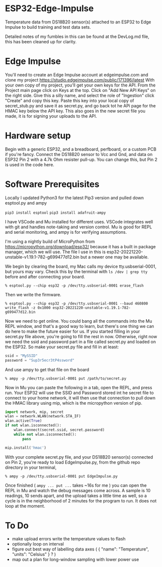 # ESP32-Edge-Impulse

Temperature data from DS18B20 sensor(s) attached to an ESP32 to Edge Impulse to build training and test data sets. 

Detailed notes of my fumbles in this can be found at the DevLog.md file, this has been cleaned up for clarity.

# Edge Impulse

You'll need to create an Edge Impulse account at edgeimpulse.com and clone my project https://studio.edgeimpulse.com/public/171396/latest 
With your own copy of my project, you'll get your own keys for the API. From the Project main page click on Keys at the top. Click on "Add New API Keys" on the right side. Give this a silly name, and select the role of "Ingestion" click "Create" and copy this key. Paste this key into your local copy of secret_stub.py and save it as secret.py, and go back tot he APi page for the HMAC key below the API key. This also goes in the new secret file you made, it is for signing your uploads to the API.

# Hardware setup

Begin with a generic ESP32, and a breadboard, perfboard, or a custom PCB if you're fancy. Connect the DS18B20 sensor to Vcc and Gnd, and data on ESP32 Pin 2 with a 4.7k Ohm resister pull-up. You can change this, but Pin 2 is used in the code here.

# Software Prerequisites 

Locally I updated Python3 for the latest Pip3 version and pulled down esptool.py and ampy

`pip3 install esptool`
`pip3 install adafruit-ampy`

I have VSCode and Mu installed for different uses. VSCode integrates well with git and handles note-taking and version control. Mu is good for REPL and serial monitoring, and ampy is for verifying assumptions. 

I'm using a nightly build of MicroPython from https://micropython.org/download/esp32/ because it has a built in package manager, which we will use. The file I use in this is esp32-20221220-unstable-v1.19.1-782-g699477d12.bin but a newer one may be available. 

We begin by clearing the board, my Mac calls my device tty.usbserial-0001, but yours may vary. Check this by the terminal with `ls /dev | grep tty` before and after connecting your board.

`% esptool.py --chip esp32 -p /dev/tty.usbserial-0001 erase_flash`

Then we write the firmware.

`% esptool.py --chip esp32 -p /dev/tty.usbserial-0001 --baud 460800 write_flash -z 0x1000 esp32-20221220-unstable-v1.19.1-782-g699477d12.bin`

Now we need to get online. You could bang all the commands into the Mu REPL window, and that's a good way to learn, but there's one thing we can do here to make the future easier for us. If you started filling in your secret.py file above, you're going to fill the rest in now. Otherwise, right now we need the ssid and password part in a file called secret.py and loaded on the ESP32. So make your secret.py file and fill in at least:

```python
ssid = "MySSID"
password = "Sup3r5ecr3tP4ssword"
```

And use ampy to get that file on the board

`% ampy -p /dev/tty.usbserial-0001 put /path/to/secret.py`

Now in Mu you can paste the following in a tab, open the REPL, and press run. Your ESP32 will use the SSID and Password stored int he secret file to connect to your home network, it will then use that connection to pull down the HMAC library using mip, which is the micropython version of pip.

```python
import network, mip, secret
wlan = network.WLAN(network.STA_IF)
wlan.active(True)
if not wlan.isconnected():
    wlan.connect(secret.ssid, secret.password)
    while not wlan.isconnected():
        pass

mip.install('hmac')
```
With your complete secret.py file, and your DS18B20 sensor(s) connected on Pin 2, you're ready to load EdgeImpulse.py, from the github repo directory in your terminal, 

`% ampy -p /dev/tty.usbserial-0001 put EdgeImpulse.py`

Once finished ( `ampy ... put ...` takes ~16s for me ) you can open the REPL in Mu and watch the debug messages come across. A sample is 10 readings, 10 sends apart, and the upload takes a little time as well, so a cycle is in the neighborhood of 2 minutes for the program to run. It does not loop at the moment.

# To Do

- make upload errors write the temperature values to flash
- optionally loop on interval
- figure out best way of labelling data axes ( { "name": "Temperature", "units": "Celsius" } ? )
- map out a plan for long-window sampling with lower power use